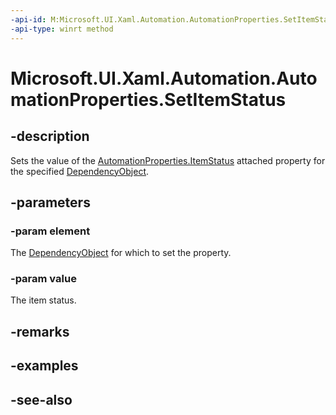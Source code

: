 ```yaml
---
-api-id: M:Microsoft.UI.Xaml.Automation.AutomationProperties.SetItemStatus(Microsoft.UI.Xaml.DependencyObject,System.String)
-api-type: winrt method
---
```


<!-- Method syntax
public void SetItemStatus(Windows.UI.Xaml.DependencyObject element, System.String value)
-->

# Microsoft.UI.Xaml.Automation.AutomationProperties.SetItemStatus

## -description
Sets the value of the [AutomationProperties.ItemStatus](/uwp/api/microsoft.ui.xaml.automation.automationproperties#xaml-attached-properties) attached property for the specified [DependencyObject](../microsoft.ui.xaml/dependencyobject.md).

## -parameters
### -param element
The [DependencyObject](../microsoft.ui.xaml/dependencyobject.md) for which to set the property.

### -param value
The item status.

## -remarks

## -examples

## -see-also
